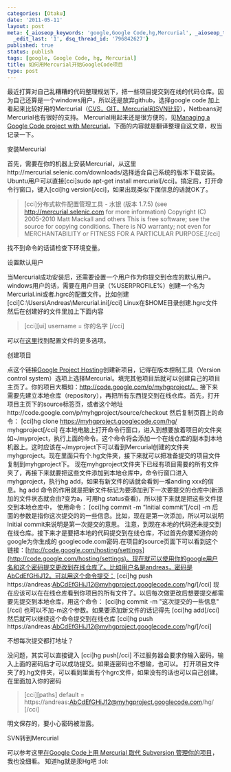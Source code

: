 ```yaml
---
categories: [Otaku]
date: '2011-05-11'
layout: post
meta: {_aioseop_keywords: 'google,Google Code,hg,Mercurial', _aioseop_title: 如何用Mercurial开始GoogleCode项目,
  _edit_last: '1', dsq_thread_id: '796842627'}
published: true
status: publish
tags: [google, Google Code, hg, Mercurial]
title: 如何用Mercurial开始GoogleCode项目
type: post
---
```

最近打算对自己乱糟糟的代码整理规划下，把一些项目提交到在线的代码仓库。因为自己还算是一个windows用户，所以还是放弃github，选择google
code
加上看起来比较好用的Mercurial（[CVS，GIT，Mercurial和SVN比较](http://www.cnblogs.com/greenmile/archive/2010/04/20/VCS.html)），Netbeans对Mercurial也有很好的支持。
Mercurial用起来还是很方便的，见[Managing a Google Code project with
Mercurial](http://blog.dreasgrech.com/2010/07/managing-google-code-project-with.html)。下面的内容就是翻译整理自这文章，权当记录一下。

安装Mercurial

首先，需要在你的机器上安装Mercurial，从这里http://mercurial.selenic.com/downloads/选择适合自己系统的版本下载安装。Ubuntu用户可以直接[cci]sudo
apt-get install mercurial[/cci]。搞定后，打开命令行窗口，键入[cci]hg
version[/cci]，如果出现类似下面信息的话就OK了。

 > [cci]分布式软件配置管理工具 - 水银 (版本 1.7.5) (see
 > http://mercurial.selenic.com for more information) Copyright (C)
 > 2005-2010 Matt Mackall and others This is free software; see the
 > source for copying conditions. There is NO warranty; not even for
 > MERCHANTABILITY or FITNESS FOR A PARTICULAR PURPOSE.[/cci]

找不到命令的话请检查下环境变量。

设置默认用户

当Mercurial成功安装后，还需要设置一个用户作为你提交到仓库的默认用户。
windows用户的话，需要在用户目录（%USERPROFILE%）创建一个名为Mercurial.ini或者.hgrc的配置文件。比如创建[cci]C:\\Users\\Andreas\\Mercurial.ini[/cci]
Linux在\$HOME目录创建.hgrc文件 然后在创建好的文件里加上下面内容

 > [cci][ui] username = 你的名字 [/cci]

可以在[这里](http://www.selenic.com/mercurial/hgrc.5.html)找到配置文件的更多选项。

创建项目

点这个链接[Google Project
Hosting](http://code.google.com/hosting/createProject)创建新项目，记得在版本控制工具（Version
control
system）选项上选择Mercurial。填完其他项目后就可以创建自己的项目主页了。你的项目大概如：http://code.google.com/p/myhgproject/。
接下来需要先建立本地仓库（repository），再把所有东西提交到在线仓库。首先，打开项目主页下的source标签页，或者这个地址http://code.google.com/p/myhgproject/source/checkout
然后复制页面上的命令： [cci]hg clone
https://myhgproject.googlecode.com/hg/ myhgproject[/cci]
在本地电脑上打开命令行窗口，进入到想要放着项目的文件夹如\~/myproject，执行上面的命令。这个命令将会添加一个在线仓库的副本到本地机器上。这时应该在\~/myproject下可以看到Mercurial创建的文件夹myhgproject。现在里面只有个.hg文件夹，接下来就可以把准备提交的项目文件复制到myhgproject下。
现在myhgproject文件夹下已经有项目需要的所有文件夹了，再接下来就要把这些文件添加到本地仓库中，命令行窗口进入myhgproject，执行hg
add，如果有新文件的话就会看到一堆anding xxx的信息。hg add
命令的作用就是把新文件标记为要添加到下一次要提交的仓库中(新添加的文件状态就会由?变为a，可用hg
status查看)，所以接下来就是把这些文件提交到本地仓库中， 使用命令： [cci]hg
commit -m “Initial commit”[/cci] -m
后面的参数是指你这次提交的的一些信息。比如，现在是第一次添加，所以可以说明Initial
commit来说明是第一次提交的意思。
注意，到现在本地的代码还未提交到在线仓库。接下来才是要把本地的代码提交到在线仓库，不过首先你要知道你的google为你生成的
googlecode.com密码.在项目的source页面下可以看到这个链接：[http://code.google.com/hosting/settings](http://code.google.com/hosting/settings)。现在就可以使用你的google用户名和这个密码提交更改到在线仓库了。比如用户名是andreas，密码是AbCdEfGHiJ12。可以用这个命令提交：
[cci]hg push
https://andreas:AbCdEfGHiJ12@myhgproject.googlecode.com/hg/[/cci]
现在应该可以在在线仓库看到你项目的所有文件了。以后每次做更改后想要提交都需要先提交到本地仓库，用这个命令：
[cci]hg commit -m "这次提交的一些信息"[/cci]
也可以不加-m这个参数。如果要添加新文件的话记得先 [cci]hg add[/cci]
然后就可以继续这个命令提交到在线仓库 [cci]hg push
https://andreas:AbCdEfGHiJ12@myhgproject.googlecode.com/hg/[/cci]

不想每次提交都打地址？

没问题，其实可以直接键入 [cci]hg push[/cci]
不过服务器会要求你输入密码，输入上面的密码后才可以成功提交。如果连密码也不想输，也可以。
打开项目文件夹了的.hg文件夹，可以看到里面有个hgrc文件，如果没有的话也可以自己创建。
在里面加入你的密码

 > [cci][paths] default =
 > https://andreas:AbCdEfGHiJ12@myhgproject.googlecode.com/hg/ [/cci]

明文保存的，要小心密码被泄露。

SVN转到Mercurial

可以参考这里[在Google Code上用 Mercurial 取代 Subversion
管理你的项目](http://leeiio.me/googlecode-converting-svn-to-hg/)，我也没细看。
知道hg就是汞Hg吧 :lol:
